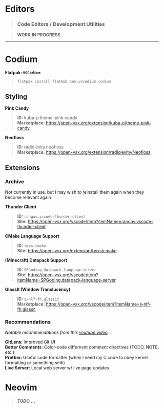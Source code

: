 # Editors
> ### Code Editors / Development Utilities

> **WORK IN PROGRESS**

---

# Codium
**Flatpak: `VSCodium`**
> `flatpak install flathub com.vscodium.codium`

## Styling
**Pink Candy**  
> **ID:** kuba-p.theme-pink-candy  
> **Marketplace:** https://open-vsx.org/extension/kuba-p/theme-pink-candy  

**Neofloss**  
> **ID:** radiolevity.neofloss  
> **Marketplace:** https://open-vsx.org/extension/radiolevity/Neofloss  

## Extensions 
### Archive
Not currently in use, but I may wish to reinstall them again when they become relevant again

**Thunder Client**  
> **ID:** `rangav.vscode-thunder-client`  
> **Site:** https://open-vsx.org/vscode/item?itemName=rangav.vscode-thunder-client  

**CMake Language Support**  
> **ID:** `twxs.cmake`  
> **Site:** https://open-vsx.org/extension/twxs/cmake  

**(Minecraft) Datapack Support**  
> **ID:** `SPGoding.datapack-language-server`  
> **Site:** https://open-vsx.org/vscode/item?itemName=SPGoding.datapack-language-server  

**GlassIt (Window Translucency)**  
> **ID:** `s-nlf-fh.glassit`  
> **Marketplace:** https://open-vsx.org/vscode/item?itemName=s-nlf-fh.glassit  

### Recommendations
_Notable recommendations from this [youtube video]((https://youtube.com/shorts/Tulknj4xIUA))._  

**GitLens:** Improved Git UI  
**Better Comments:** Color-code differnent comment directives (TODO, NOTE, etc.)  
**Prettier:** Useful code formatter (when I need my C code to obey kernel formatting or something smh)  
**Live Server:** Local web server w/ live page updates  


# Neovim
> _**TODO....**_